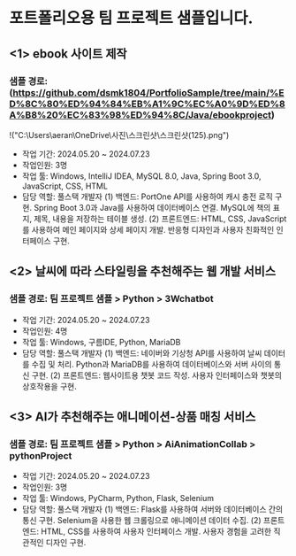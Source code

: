 # 포트폴리오용 팀 프로젝트 샘플입니다.

## <1> ebook 사이트 제작
### 샘플 경로: (https://github.com/dsmk1804/PortfolioSample/tree/main/%ED%8C%80%ED%94%84%EB%A1%9C%EC%A0%9D%ED%8A%B8%20%EC%83%98%ED%94%8C/Java/ebookproject)

!("C:\Users\aeran\OneDrive\사진\스크린샷\스크린샷(125).png")

- 작업 기간: 2024.05.20 ~ 2024.07.23
- 작업인원: 3명
- 작업 툴: Windows, IntelliJ IDEA, MySQL 8.0, Java, Spring Boot 3.0, JavaScript, CSS, HTML
- 담당 역할: 풀스택 개발자
  (1) 백엔드: PortOne API를 사용하여 캐시 충전 로직 구현.
Spring Boot 3.0과 Java를 사용하여 데이터베이스 연결.
MySQL에 책의 표지, 제목, 내용을 저장하는 테이블 생성.
  (2) 프론트엔드: HTML, CSS, JavaScript를 사용하여 메인 페이지와 상세 페이지 개발.
반응형 디자인과 사용자 친화적인 인터페이스 구현.


## <2> 날씨에 따라 스타일링을 추천해주는 웹 개발 서비스
### 샘플 경로: 팀 프로젝트 샘플 > Python > 3Wchatbot 

- 작업 기간: 2024.05.20 ~ 2024.07.23
- 작업인원: 4명
- 작업 툴: Windows, 구름IDE, Python, MariaDB
- 담당 역할: 풀스택 개발자
  (1) 백엔드: 네이버와 기상청 API를 사용하여 날씨 데이터를 수집 및 처리.
Python과 MariaDB를 사용하여 데이터베이스와 서버 사이의 통신 구현.
  (2) 프론트엔드: 웹사이트용 챗봇 코드 작성.
사용자 인터페이스와 챗봇의 상호작용을 구현.

## <3> AI가 추천해주는 애니메이션-상품 매칭 서비스
### 샘플 경로: 팀 프로젝트 샘플 > Python > AiAnimationCollab > pythonProject

- 작업 기간: 2024.05.20 ~ 2024.07.23
- 작업인원: 3명
- 작업 툴: Windows, PyCharm, Python, Flask, Selenium
- 담당 역할: 풀스택 개발자
  (1) 백엔드: Flask를 사용하여 서버와 데이터베이스 간의 통신 구현.
Selenium을 사용한 웹 크롤링으로 애니메이션 데이터 수집.
  (2) 프론트엔드: HTML, CSS를 사용하여 사용자 인터페이스 개발.
사용자 경험을 고려한 직관적인 디자인 구현.









